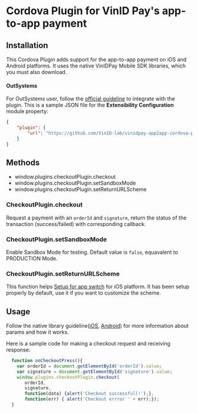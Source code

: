 # Cordova Plugin for VinID Pay's app-to-app payment

## Installation

This Cordova Plugin adds support for the app-to-app payment on iOS and Android platforms. It uses the native VinIDPay Mobile SDK libraries, which you must also download. 


#### OutSystems
For OutSystems user, follow the [official guideline](https://success.outsystems.com/Documentation/11/Extensibility_and_Integration/Mobile_Plugins/Using_Cordova_Plugins) to integrate with the plugin. This is a sample JSON file for the **Extensibility Configuration** module property:

```JSON
{
    "plugin": {
        "url": "https://github.com/VinID-lab/vinidpay-app2app-cordova-plugin.git#0.0.4"
    }
}
```

## Methods
- window.plugins.checkoutPlugin.checkout
- window.plugins.checkoutPlugin.setSandboxMode
- window.plugins.checkoutPlugin.setReturnURLScheme

### CheckoutPlugin.checkout
Request a payment with an `orderId` and `signature`, return the status of the transaction (success/failed) with corresponding callback.


### CheckoutPlugin.setSandboxMode
Enable Sandbox Mode for testing. Default value is `false`, equavalent to PRODUCTION Mode.

### CheckoutPlugin.setReturnURLScheme
This function helps [Setup for app switch](https://github.com/VinID-lab/vinidpay-ios-sdk#setup-for-app-switch) for iOS platform. It has been setup properly by default, use it if you want to customize the scheme.

## Usage

Follow the native library guideline([iOS](https://github.com/VinID-lab/vinidpay-ios-sdk), [Android](https://github.com/VinID-lab/vinidpay-android-sdk/)) for more information about params and how it works.

Here is a sample code for making a checkout request and receiving response:
```JavaScript
  function onCheckoutPress(){
    var orderId = document.getElementById('orderId').value;
    var signature = document.getElementById('signature').value;
    window.plugins.checkoutPlugin.checkout(
       orderId,
       signature,
       function(data) {alert('Checkout successfull!');},
       function(err) { alert('Checkout errror ' + err);});
  }
```
